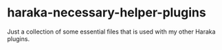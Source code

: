# haraka-necessary-helper-plugins
Just a collection of some essential files that is used with my other Haraka plugins.
